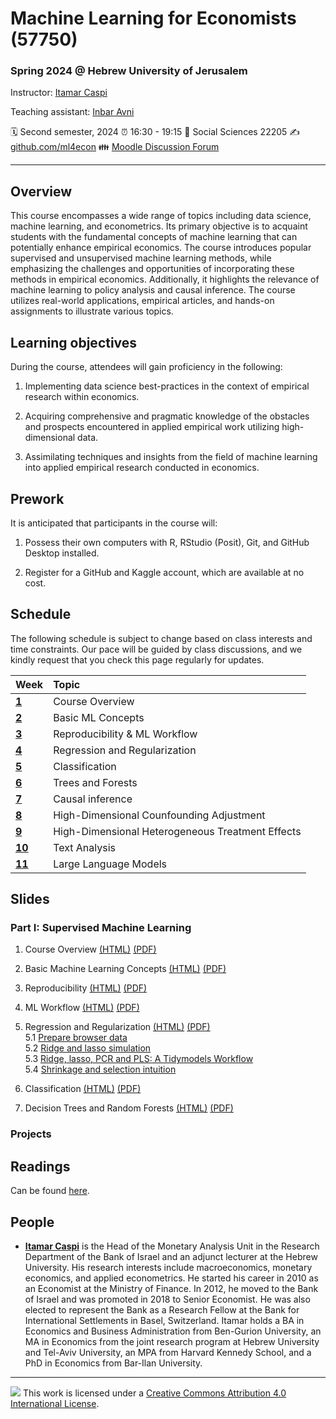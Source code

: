 Machine Learning for Economists (57750)
================

### Spring 2024 @ Hebrew University of Jerusalem

Instructor: [Itamar Caspi](https://itamarcaspi.rbind.io)

Teaching assistant: [Inbar Avni]()

:spiral_calendar: Second semester, 2024
:alarm_clock:     16:30 - 19:15
:hotel:           Social Sciences 22205
:writing_hand:    [github.com/ml4econ](https://github.com/ml4econ/lecture-notes-2024)
:family:          [Moodle Discussion Forum](https://moodle2.cs.huji.ac.il/nu24/mod/forum/view.php?id=286095)

-----

## Overview

This course encompasses a wide range of topics including data science, machine learning, and econometrics. Its primary objective is to acquaint students with the fundamental concepts of machine learning that can potentially enhance empirical economics. The course introduces popular supervised and unsupervised machine learning methods, while emphasizing the challenges and opportunities of incorporating these methods in empirical economics. Additionally, it highlights the relevance of machine learning to policy analysis and causal inference. The course utilizes real-world applications, empirical articles, and hands-on assignments to illustrate various topics.

## Learning objectives

During the course, attendees will gain proficiency in the following:

1. Implementing data science best-practices in the context of empirical research within economics.

2. Acquiring comprehensive and pragmatic knowledge of the obstacles and prospects encountered in applied empirical work utilizing high-dimensional data.

3. Assimilating techniques and insights from the field of machine learning into applied empirical research conducted in economics.


## Prework

It is anticipated that participants in the course will:

1. Possess their own computers with R, RStudio (Posit), Git, and GitHub Desktop installed.

2. Register for a GitHub and Kaggle account, which are available at no cost.


## Schedule

The following schedule is subject to change based on class interests and time constraints. Our pace will be guided by class discussions, and we kindly request that you check this page regularly for updates.

| Week                  | Topic                                               |
|:----------------------|:----------------------------------------------------|
| [**1**](#week-1)      | Course Overview                                     |
| [**2**](#week-2)      | Basic ML Concepts                                   |
| [**3**](#week-3)      | Reproducibility & ML Workflow                       |
| [**4**](#week-4)      | Regression and Regularization                       |
| [**5**](#week-5)      | Classification                                      |
| [**6**](#week-6)      | Trees and Forests                                   |
| [**7**](#week-7)      | Causal inference                                    | 
| [**8**](#week-8)      | High-Dimensional Counfounding Adjustment            |
| [**9**](#week-9)      | High-Dimensional Heterogeneous Treatment Effects    |
| [**10**](#week-10)    | Text Analysis                                       |
| [**11**](#week-11)    | Large Language Models                               |


## Slides

### Part I: Supervised Machine Learning

1. Course Overview 
[(HTML)](https://raw.githack.com/ml4econ/lecture-notes-2024/master/01-overview/01-overview.html)
[(PDF)](https://raw.githack.com/ml4econ/lecture-notes-2024/master/01-overview/01-overview.pdf) 

2. Basic Machine Learning Concepts [(HTML)](https://raw.githack.com/ml4econ/lecture-notes-2024/master/02-basic-ml-concepts/02-basic-ml-concepts.html)
[(PDF)](https://raw.githack.com/ml4econ/lecture-notes-2024/master/02-basic-ml-concepts/02-basic-ml-concepts.pdf)

3. Reproducibility
[(HTML)](https://raw.githack.com/ml4econ/lecture-notes-2024/master/03-reprod-vc/03-reprod-vc.html)
[(PDF)](https://raw.githack.com/ml4econ/lecture-notes-2024/master/03-reprod-vc/03-reprod-vc.pdf)

4. ML Workflow
[(HTML)](https://raw.githack.com/ml4econ/lecture-notes-2024/master/04-ml-workflow/04-ml-workflow.html)
[(PDF)](https://raw.githack.com/ml4econ/lecture-notes-2024/master/04-ml-workflow/04-ml-workflow.pdf)

5. Regression and Regularization
[(HTML)](https://raw.githack.com/ml4econ/lecture-notes-2024/master/05-regression-regularization/05-regression-regularization.html)
[(PDF)](https://raw.githack.com/ml4econ/lecture-notes-2024/master/05-regression-regularization/05-regression-regularization.pdf)  
  5.1 [Prepare browser data](https://raw.githack.com/ml4econ/lecture-notes-2024/master/05-regression-regularization/05-prepare-browser-data.html)  
  5.2 [Ridge and lasso simulation](https://raw.githack.com/ml4econ/lecture-notes-2024/master/05-regression-regularization/05-simulations.html)  
  5.3 [Ridge, lasso, PCR and PLS: A Tidymodels Workflow](https://raw.githack.com/ml4econ/lecture-notes-2024/master/05-regression-regularization/05-tidymodels-workflow.html)  
  5.4 [Shrinkage and selection intuition](https://raw.githack.com/ml4econ/lecture-notes-2024/master/05-regression-regularization/shrinkage-selection-intuition.html)
  
6. Classification
[(HTML)](https://raw.githack.com/ml4econ/lecture-notes-2024/master/06-classification/06-classification.html)
[(PDF)](https://raw.githack.com/ml4econ/lecture-notes-2024/master/06-classification/06-classification.pdf)

7. Decision Trees and Random Forests
[(HTML)](https://raw.githack.com/ml4econ/lecture-notes-2024/master/07-trees-forests/07-trees-forests.html)
[(PDF)](https://raw.githack.com/ml4econ/lecture-notes-2024/master/07-trees-forests/07-trees-forests.pdf)


### Projects

## Readings

Can be found [here](https://github.com/ml4econ/lecture-notes-2024/blob/master/resources.md).

## People

+ [**Itamar Caspi**](https://itamarcaspi.rbind.io) is the Head of the Monetary Analysis Unit in the Research Department of the Bank of Israel and an adjunct lecturer at the Hebrew University. His research interests include macroeconomics, monetary economics, and applied econometrics. He started his career in 2010 as an Economist at the Ministry of Finance. In 2012, he moved to the Bank of Israel and was promoted in 2018 to Senior Economist. He was also elected to represent the Bank as a Research Fellow at the Bank for International Settlements in Basel, Switzerland. Itamar holds a BA in Economics and Business Administration from Ben-Gurion University, an MA in Economics from the joint research program at Hebrew University and Tel-Aviv University, an MPA from Harvard Kennedy School, and a PhD in Economics from Bar-Ilan University. 

-----

![](https://i.creativecommons.org/l/by/4.0/88x31.png) This work is
licensed under a [Creative Commons Attribution 4.0 International
License](https://creativecommons.org/licenses/by/4.0/).

